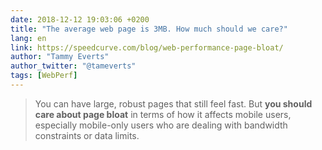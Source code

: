 ```yaml
---
date: 2018-12-12 19:03:06 +0200
title: "The average web page is 3MB. How much should we care?"
lang: en
link: https://speedcurve.com/blog/web-performance-page-bloat/
author: "Tammy Everts"
author_twitter: "@tameverts"
tags: [WebPerf]
---
```


> You can have large, robust pages that still feel fast. But **you should care about page bloat** in terms of how it affects mobile users, especially mobile-only users who are dealing with bandwidth constraints or data limits.
